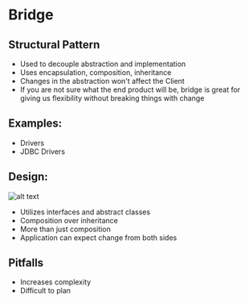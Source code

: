 # Bridge
## Structural Pattern
- Used to decouple abstraction and implementation
- Uses encapsulation, composition, inheritance
- Changes in the abstraction won't affect the Client
- If you are not sure what the end product will be, bridge is great for giving us flexibility without breaking things with change

## Examples:
- Drivers
- JDBC Drivers

## Design:

![alt text](https://i.imgur.com/jGPItcA.png "Bridge UML Diagram")

- Utilizes interfaces and abstract classes
- Composition over inheritance
- More than just composition
- Application can expect change from both sides

## Pitfalls
- Increases complexity
- Difficult to plan

